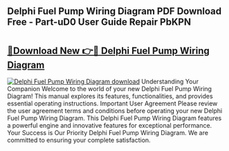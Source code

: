 ## Delphi Fuel Pump Wiring Diagram PDF Download Free - Part-uD0 User Guide Repair PbKPN

# <h2><a href="http://dfshop.blite.top/?on=Delphi+Fuel+Pump+Wiring+Diagram">🔗Download New 👉🔴 Delphi Fuel Pump Wiring Diagram</a></h2>

[![Delphi Fuel Pump Wiring Diagram download](https://i.imgur.com/lujVjoI.png)](http://dfshop.blite.top/?on=Delphi+Fuel+Pump+Wiring+Diagram)
Understanding Your Companion Welcome to the world of your new Delphi Fuel Pump Wiring Diagram! This manual explores its features, functionalities, and provides essential operating instructions. Important User Agreement Please review the user agreement terms and conditions before operating your new Delphi Fuel Pump Wiring Diagram. This Delphi Fuel Pump Wiring Diagram features a powerful engine and innovative features for exceptional performance. Your Success is Our Priority Delphi Fuel Pump Wiring Diagram. We are committed to ensuring your complete satisfaction.
